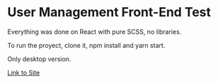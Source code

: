 # User Management Front-End Test

Everything was done on React with pure SCSS, no libraries. 

To run the proyect, clone it, npm install and yarn start. 

Only desktop version.

[Link to Site](https://raulcote.github.io/users-management/)